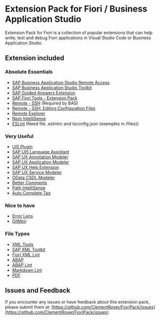 # Extension Pack for Fiori / Business Application Studio

Extension Pack for Fiori is a collection of popular extensions that can help write, test and debug Fiori applications in Visual Studio Code or Business Application Studio.

## Extension included

### Absolute Essentials

* [SAP Business Application Studio Remote Access](https://marketplace.visualstudio.com/items?itemName=saposs.app-studio-remote-access)
* [SAP Business Application Studio Toolkit](https://marketplace.visualstudio.com/items?itemName=saposs.app-studio-toolkit)
* [SAP Guided Answers Extension](https://marketplace.visualstudio.com/items?itemName=saposs.sap-guided-answers-extension)
* [SAP Fiori Tools - Extension Pack](https://marketplace.visualstudio.com/items?itemName=sapse.sap-ux-fiori-tools-extension-pack)
* [Remote - SSH](https://marketplace.visualstudio.com/items?itemName=ms-vscode-remote.remote-ssh) (Required by BAS)
* [Remote - SSH: Editing Configuration Files](https://marketplace.visualstudio.com/items?itemName=ms-vscode-remote.remote-ssh-edit)
* [Remote Explorer](https://marketplace.visualstudio.com/items?itemName=ms-vscode.remote-explorer)
* [Npm IntelliSense](https://marketplace.visualstudio.com/items?itemName=christian-kohler.npm-intellisense)
* [ESLint](https://marketplace.visualstudio.com/items?itemName=dbaeumer.vscode-eslint) (Need file .eslintrc and tsconfig.json (exemples in /files))

### Very Useful

* [UI5 Plugin](https://marketplace.visualstudio.com/items?itemName=iljapostnovs.ui5plugin)
* [SAP UI5 Language Assistant](https://marketplace.visualstudio.com/items?itemName=saposs.vscode-ui5-language-assistant)
* [SAP UX Annotation Modeler](https://marketplace.visualstudio.com/items?itemName=sapse.sap-ux-annotation-modeler-extension)
* [SAP UX Application Modeler](https://marketplace.visualstudio.com/items?itemName=sapse.sap-ux-application-modeler-extension)
* [SAP UX Help Extension](https://marketplace.visualstudio.com/items?itemName=sapse.sap-ux-help-extension)
* [SAP UX Service Modeler](https://marketplace.visualstudio.com/items?itemName=sapse.sap-ux-service-modeler-extension)
* [OData CSDL Modeler](https://marketplace.visualstudio.com/items?itemName=sapse.vsc-extension-odata-csdl-modeler)
* [Better Comments](https://marketplace.visualstudio.com/items?itemName=aaron-bond.better-comments)
* [Path IntelliSense](https://marketplace.visualstudio.com/items?itemName=christian-kohler.path-intellisense)
* [Auto Complete Tag](https://marketplace.visualstudio.com/items?itemName=formulahendry.auto-complete-tag)

### Nice to have

* [Error Lens](https://marketplace.visualstudio.com/items?itemName=usernamehw.errorlens)
* [GitMoji](https://marketplace.visualstudio.com/items?itemName=seatonjiang.gitmoji-vscode)

### File Types

* [XML Tools](https://marketplace.visualstudio.com/items?itemName=dotjoshjohnson.xml)
* [SAP XML Toolkit](https://marketplace.visualstudio.com/items?itemName=saposs.xml-toolkit)
* [Fiori XML Lint](https://marketplace.visualstudio.com/items?itemName=leo-ls.fiori-xml-lint)
* [ABAP](https://marketplace.visualstudio.com/items?itemName=larshp.vscode-abap)
* [ABAP Lint](https://marketplace.visualstudio.com/items?itemName=larshp.vscode-abaplint)
* [Markdown Lint](https://marketplace.visualstudio.com/items?itemName=davidanson.vscode-markdownlint)
* [PDF](https://marketplace.visualstudio.com/items?itemName=tomoki1207.pdf)

## Issues and Feedback

If you encounter any issues or have feedback about this extension pack, please submit them at:
[https://github.com/ClementRoyer/FioriPack/issues](https://github.com/ClementRoyer/FioriPack/issues)

